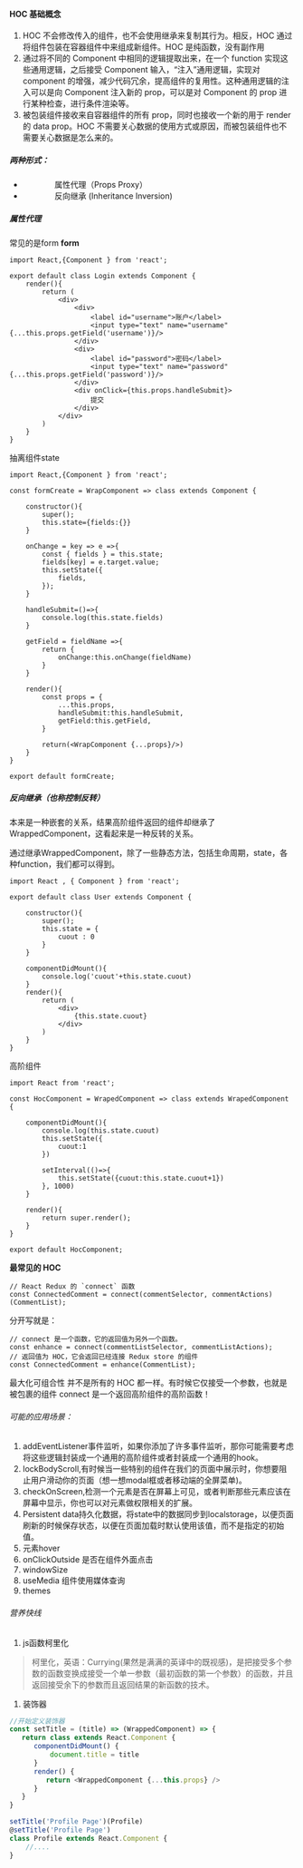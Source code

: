 #### HOC 基础概念
1. HOC 不会修改传入的组件，也不会使用继承来复制其行为。相反，HOC 通过将组件包装在容器组件中来组成新组件。HOC 是纯函数，没有副作用
2. 通过将不同的 Component 中相同的逻辑提取出来，在一个 function 实现这些通用逻辑，之后接受 Component 输入，“注入”通用逻辑，实现对 component 的增强，减少代码冗余，提高组件的复用性。这种通用逻辑的注入可以是向 Component 注入新的 prop，可以是对 Component 的 prop 进行某种检查，进行条件渲染等。
3. 被包装组件接收来自容器组件的所有 prop，同时也接收一个新的用于 render 的 data prop。HOC 不需要关心数据的使用方式或原因，而被包装组件也不需要关心数据是怎么来的。

##### 两种形式：
- 　　　　属性代理（Props Proxy）
- 　　　　反向继承 (Inheritance Inversion)

##### 属性代理
常见的是form
**form**

```
import React,{Component } from 'react';
 
export default class Login extends Component { 
	render(){
		return (
			<div>
				<div>
					<label id="username">账户</label>
					<input type="text" name="username" {...this.props.getField('username')}/>
				</div>
				<div>
					<label id="password">密码</label>
					<input type="text" name="password" {...this.props.getField('password')}/>
				</div>	
				<div onClick={this.props.handleSubmit}>
					提交
				</div>
			</div>
		)
	}
}
```
抽离组件state
```
import React,{Component } from 'react';
 
const formCreate = WrapComponent => class extends Component {
 
	constructor(){
		super();
		this.state={fields:{}}
	}
 
	onChange = key => e =>{
		const { fields } = this.state;
		fields[key] = e.target.value;
		this.setState({
			fields,
		});
	}
 
	handleSubmit=()=>{
		console.log(this.state.fields)
	}
 
	getField = fieldName =>{
		return {
			onChange:this.onChange(fieldName)
		}
	}
 
	render(){
		const props = {
			...this.props,
			handleSubmit:this.handleSubmit,
			getField:this.getField,
		}
 
		return(<WrapComponent {...props}/>)
	}
}
 
export default formCreate;
```
##### 反向继承（也称控制反转）

 本来是一种嵌套的关系，结果高阶组件返回的组件却继承了WrappedComponent，这看起来是一种反转的关系。

通过继承WrappedComponent，除了一些静态方法，包括生命周期，state，各种function，我们都可以得到。
```
import React , { Component } from 'react';
 
export default class User extends Component {
 
	constructor(){
		super();
		this.state = {
			cuout : 0
		}
	}
 
	componentDidMount(){
	    console.log('cuout'+this.state.cuout)
	}
	render(){
		return (
			<div>
				{this.state.cuout}
			</div>
		)
	}
}
```
高阶组件
```
import React from 'react';
 
const HocComponent = WrapedComponent => class extends WrapedComponent {
 
	componentDidMount(){
		console.log(this.state.cuout)
		this.setState({
			cuout:1
		})
 
		setInterval(()=>{
			this.setState({cuout:this.state.cuout+1})
		}, 1000)
	}
 
	render(){
		return super.render();
	}
}
 
export default HocComponent;

```

**最常见的 HOC**

```
// React Redux 的 `connect` 函数
const ConnectedComment = connect(commentSelector, commentActions)(CommentList);
```
分开写就是：
```
// connect 是一个函数，它的返回值为另外一个函数。
const enhance = connect(commentListSelector, commentListActions);
// 返回值为 HOC，它会返回已经连接 Redux store 的组件
const ConnectedComment = enhance(CommentList);
```
最大化可组合性
并不是所有的 HOC 都一样。有时候它仅接受一个参数，也就是被包裹的组件
connect 是一个返回高阶组件的高阶函数！



###### 可能的应用场景：
1. addEventListener事件监听，如果你添加了许多事件监听，那你可能需要考虑将这些逻辑封装成一个通用的高阶组件或者封装成一个通用的hook。
2. lockBodyScroll,有时候当一些特别的组件在我们的页面中展示时，你想要阻止用户滑动你的页面（想一想modal框或者移动端的全屏菜单)。
3. checkOnScreen,检测一个元素是否在屏幕上可见，或者判断那些元素应该在屏幕中显示，你也可以对元素做权限相关的扩展。
4. Persistent data持久化数据，将state中的数据同步到localstorage，以便页面刷新的时候保存状态，以便在页面加载时默认使用该值，而不是指定的初始值。
5. 元素hover
6. onClickOutside 是否在组件外面点击
7. windowSize
8. useMedia 组件使用媒体查询
9. themes
###### 营养快线
1. js函数柯里化

> 柯里化，英语：Currying(果然是满满的英译中的既视感)，是把接受多个参数的函数变换成接受一个单一参数（最初函数的第一个参数）的函数，并且返回接受余下的参数而且返回结果的新函数的技术。


1. 装饰器
```js
//开始定义装饰器
const setTitle = (title) => (WrappedComponent) => {
   return class extends React.Component {
      componentDidMount() {
          document.title = title
      }
      render() {
         return <WrappedComponent {...this.props} />
      }
   }
}

setTitle('Profile Page')(Profile)
@setTitle('Profile Page')
class Profile extends React.Component {
    //....
}
```

